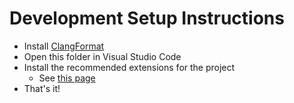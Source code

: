 # Development Setup Instructions

- Install [ClangFormat](https://clang.llvm.org/docs/ClangFormat.html)
- Open this folder in Visual Studio Code
- Install the recommended extensions for the project
  - See [this page](https://code.visualstudio.com/docs/editor/extension-gallery#_workspace-recommended-extensions)
- That's it!
